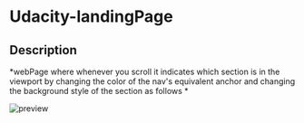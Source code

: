 # Udacity-landingPage

## Description

*webPage where whenever you scroll it indicates which section is in the viewport by changing the color of the nav's equivalent anchor and changing the background style of the section as follows  *

![preview](https://i.gyazo.com/92d6d699e06a3de7030b8f372f06e6e7.gif)
